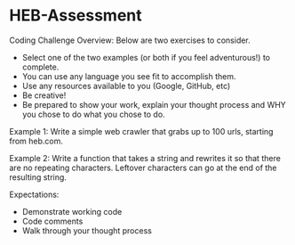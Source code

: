 # HEB-Assessment


Coding Challenge
Overview:
Below are two exercises to consider.
- Select one of the two examples (or both if you feel adventurous!) to complete.
- You can use any language you see fit to accomplish them.
- Use any resources available to you (Google, GitHub, etc)
- Be creative!
- Be prepared to show your work, explain your thought process and WHY you chose to do
what you chose to do.

Example 1:
Write a simple web crawler that grabs up to 100 urls, starting from heb.com.

Example 2:
Write a function that takes a string and rewrites it so that there are no repeating characters.
Leftover characters can go at the end of the resulting string.

Expectations:
- Demonstrate working code
- Code comments
- Walk through your thought process
